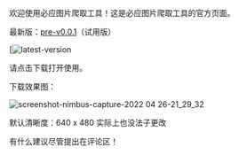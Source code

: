 欢迎使用必应图片爬取工具！这是必应图片爬取工具的官方页面。

最新版：[pre-v0.0.1](https://github.com/SteveTaizhou/steve-bingdownload/releases/tag/v0.0.1)（试用版）

[![latest-version](https://github.com/SteveTaizhou/steve-bingdownload/releases/tag/v0.0.1)

请点击下载打开使用。

下载效果图：

![screenshot-nimbus-capture-2022 04 26-21_29_32](https://user-images.githubusercontent.com/85382878/165311032-ef34bc06-6380-41ac-a817-65d6bebc08b4.png)

默认清晰度：640 x 480 实际上也没法子更改

有什么建议尽管提出在评论区！


